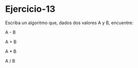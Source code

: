 # Ejercicio-13
Escriba un algoritmo que, dados dos valores A y B, encuentre:

A - B

A + B

A * B

A / B

